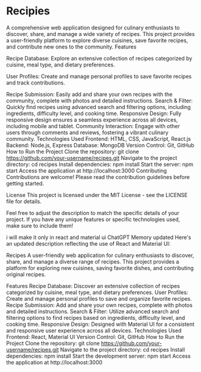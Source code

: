 # Recipies
A comprehensive web application designed for culinary enthusiasts to discover, share, and manage a wide variety of recipes. This project provides a user-friendly platform to explore diverse cuisines, save favorite recipes, and contribute new ones to the community.
Features



Recipe Database: Explore an extensive collection of recipes categorized by cuisine, meal type, and dietary preferences.

User Profiles: Create and manage personal profiles to save favorite recipes and track contributions.

Recipe Submission: Easily add and share your own recipes with the community, complete with photos and detailed instructions.
Search & Filter: Quickly find recipes using advanced search and filtering options, including ingredients, difficulty level, and cooking time.
Responsive Design: Fully responsive design ensures a seamless experience across all devices, including mobile and tablet.
Community Interaction: Engage with other users through comments and reviews, fostering a vibrant culinary community.
Technologies Used
Frontend: HTML, CSS, JavaScript, React.js
Backend: Node.js, Express
Database: MongoDB
Version Control: Git, GitHub
How to Run the Project
Clone the repository: git clone https://github.com/your-username/recipes.git
Navigate to the project directory: cd recipes
Install dependencies: npm install
Start the server: npm start
Access the application at http://localhost:3000
Contributing
Contributions are welcome! Please read the contribution guidelines before getting started.

License
This project is licensed under the MIT License - see the LICENSE file for details.

Feel free to adjust the description to match the specific details of your project. If you have any unique features or specific technologies used, make sure to include them!

i will make it only in react and material ui
ChatGPT
Memory updated
Here's an updated description reflecting the use of React and Material UI:

Recipes
A user-friendly web application for culinary enthusiasts to discover, share, and manage a diverse range of recipes. This project provides a platform for exploring new cuisines, saving favorite dishes, and contributing original recipes.

Features
Recipe Database: Discover an extensive collection of recipes categorized by cuisine, meal type, and dietary preferences.
User Profiles: Create and manage personal profiles to save and organize favorite recipes.
Recipe Submission: Add and share your own recipes, complete with photos and detailed instructions.
Search & Filter: Utilize advanced search and filtering options to find recipes based on ingredients, difficulty level, and cooking time.
Responsive Design: Designed with Material UI for a consistent and responsive user experience across all devices.
Technologies Used
Frontend: React, Material UI
Version Control: Git, GitHub
How to Run the Project
Clone the repository: git clone https://github.com/your-username/recipes.git
Navigate to the project directory: cd recipes
Install dependencies: npm install
Start the development server: npm start
Access the application at http://localhost:3000

